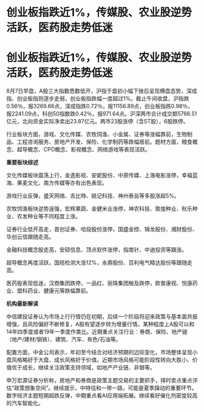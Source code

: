 # 创业板指跌近1%，传媒股、农业股逆势活跃，医药股走势低迷

# 创业板指跌近1%，传媒股、农业股逆势活跃，医药股走势低迷

8月7日早盘，A股三大指数悉数低开，沪指于盘初小幅下挫后呈现横盘态势，深成指、创业板指则逐步走弱，创业板指跌幅一度超过1%。截止午间收盘，沪指跌0.56％，报3269.66点，深成指跌0.72％，报11156.89点，创业板指跌0.98％，报2241.09点，科创50指数跌0.42％，报971.64点。沪深两市合计成交额5766.51亿元，北向资金实际净卖出23.87亿元。两市23股涨停（含ST股），6股跌停。

行业板块方面，游戏、文化传媒、农牧饲渔、小金属、证券等涨幅靠前，生物制品、工程咨询服务、房地产开发、保险、化学制药等跌幅居前。题材方面，粮食概念、超导概念、CPO概念、影视概念、网络游戏等表现活跃。

**重要板块综述**

文化传媒板块震荡上行，金逸影视、安妮股份、中原传媒、上海电影涨停，幸福蓝海、果麦文化、南方传媒等亦有出色表现。

游戏行业反弹，盛天网络、吉比特、姚记科技、神州泰岳等多股涨超5%。

农牧饲渔板块逆势逞强，宏辉果蔬、金健米业涨停，神农科技、敦煌种业、秋乐种业、农发种业等不同程度上涨。

证券行业低开高走，首创证券、哈投股份涨停，国盛金控、锦龙股份、湘财股份、华创云信跟随走高。

金融科技概念股走高，安硕信息、顶点软件涨停，指南针、中迪投资等跟涨。

超导概念再度活跃，国缆检测大涨12%，永鼎股份、百利电气精达股份等跟随走高。

医药股表现低迷，汉商集团跌停，一品红、丽珠集团触及跌停，欧普康视、悦康药业、盟科药业、健康元等跌幅靠前。

**机构最新解读**

中信建投证券认为市场上行行情仍在初期，后续一个阶段将迎来政策与基本面共振增强，且风险偏好不断修复，A股有望逐步转为增量行情，某种程度上A股可以和14年四季度或者19年一季度作类比。近期重点关注行业：券商、保险、地产链（地产/建材/钢铁）、建筑、汽车、有色/石油等。

配置方面，中金公司表示，年初至今结合对经济预期的边际变化，市场整体呈现小盘风格略好于大盘、成长风格好于价值。近期市场风格可能阶段性转向大胜小、价值优于成长，继续关注政策支持领域，如地产产业链、非银等。

申万宏源证券分析称，房地产和券商是政策主题交易的主要抓手，择时卖点重点评估“政策想象空间”。继续提示，中特估和一带一路，可能是夏季躁动的重要环节。数字经济主题短期超跌反弹，中期重点看AI应用端拓展。继续看好催化剂密度较高的汽车智能化。

